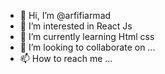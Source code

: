 - 👋 Hi, I’m @arfifiarmad
- 👀 I’m interested in React Js
- 🌱 I’m currently learning Html css
- 💞️ I’m looking to collaborate on ...
- 📫 How to reach me ...

<!---
arfifiarmad/arfifiarmad is a ✨ special ✨ repository because its `README.md` (this file) appears on your GitHub profile.
You can click the Preview link to take a look at your changes.
--->
